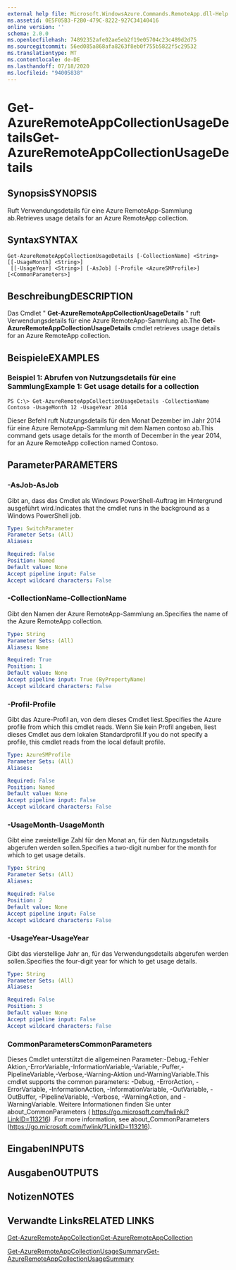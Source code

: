 ```yaml
---
external help file: Microsoft.WindowsAzure.Commands.RemoteApp.dll-Help.xml
ms.assetid: 0E5F05B3-F2B0-479C-8222-927C34140416
online version: ''
schema: 2.0.0
ms.openlocfilehash: 74892352afe02ae5eb2f19e05704c23c489d2d75
ms.sourcegitcommit: 56ed085a868afa8263f8eb0f755b5822f5c29532
ms.translationtype: MT
ms.contentlocale: de-DE
ms.lasthandoff: 07/18/2020
ms.locfileid: "94005838"
---
```

# <span data-ttu-id="897f1-101">Get-AzureRemoteAppCollectionUsageDetails</span><span class="sxs-lookup"><span data-stu-id="897f1-101">Get-AzureRemoteAppCollectionUsageDetails</span></span>

## <span data-ttu-id="897f1-102">Synopsis</span><span class="sxs-lookup"><span data-stu-id="897f1-102">SYNOPSIS</span></span>
<span data-ttu-id="897f1-103">Ruft Verwendungsdetails für eine Azure RemoteApp-Sammlung ab.</span><span class="sxs-lookup"><span data-stu-id="897f1-103">Retrieves usage details for an Azure RemoteApp collection.</span></span>

## <span data-ttu-id="897f1-104">Syntax</span><span class="sxs-lookup"><span data-stu-id="897f1-104">SYNTAX</span></span>

```
Get-AzureRemoteAppCollectionUsageDetails [-CollectionName] <String> [[-UsageMonth] <String>]
 [[-UsageYear] <String>] [-AsJob] [-Profile <AzureSMProfile>] [<CommonParameters>]
```

## <span data-ttu-id="897f1-105">Beschreibung</span><span class="sxs-lookup"><span data-stu-id="897f1-105">DESCRIPTION</span></span>
<span data-ttu-id="897f1-106">Das Cmdlet " **Get-AzureRemoteAppCollectionUsageDetails** " ruft Verwendungsdetails für eine Azure RemoteApp-Sammlung ab.</span><span class="sxs-lookup"><span data-stu-id="897f1-106">The **Get-AzureRemoteAppCollectionUsageDetails** cmdlet retrieves usage details for an Azure RemoteApp collection.</span></span>

## <span data-ttu-id="897f1-107">Beispiele</span><span class="sxs-lookup"><span data-stu-id="897f1-107">EXAMPLES</span></span>

### <span data-ttu-id="897f1-108">Beispiel 1: Abrufen von Nutzungsdetails für eine Sammlung</span><span class="sxs-lookup"><span data-stu-id="897f1-108">Example 1: Get usage details for a collection</span></span>
```
PS C:\> Get-AzureRemoteAppCollectionUsageDetails -CollectionName Contoso -UsageMonth 12 -UsageYear 2014
```

<span data-ttu-id="897f1-109">Dieser Befehl ruft Nutzungsdetails für den Monat Dezember im Jahr 2014 für eine Azure RemoteApp-Sammlung mit dem Namen contoso ab.</span><span class="sxs-lookup"><span data-stu-id="897f1-109">This command gets usage details for the month of December in the year 2014, for an Azure RemoteApp collection named Contoso.</span></span>

## <span data-ttu-id="897f1-110">Parameter</span><span class="sxs-lookup"><span data-stu-id="897f1-110">PARAMETERS</span></span>

### <span data-ttu-id="897f1-111">-AsJob</span><span class="sxs-lookup"><span data-stu-id="897f1-111">-AsJob</span></span>
<span data-ttu-id="897f1-112">Gibt an, dass das Cmdlet als Windows PowerShell-Auftrag im Hintergrund ausgeführt wird.</span><span class="sxs-lookup"><span data-stu-id="897f1-112">Indicates that the cmdlet runs in the background as a Windows PowerShell job.</span></span>

```yaml
Type: SwitchParameter
Parameter Sets: (All)
Aliases: 

Required: False
Position: Named
Default value: None
Accept pipeline input: False
Accept wildcard characters: False
```

### <span data-ttu-id="897f1-113">-CollectionName</span><span class="sxs-lookup"><span data-stu-id="897f1-113">-CollectionName</span></span>
<span data-ttu-id="897f1-114">Gibt den Namen der Azure RemoteApp-Sammlung an.</span><span class="sxs-lookup"><span data-stu-id="897f1-114">Specifies the name of the Azure RemoteApp collection.</span></span>

```yaml
Type: String
Parameter Sets: (All)
Aliases: Name

Required: True
Position: 1
Default value: None
Accept pipeline input: True (ByPropertyName)
Accept wildcard characters: False
```

### <span data-ttu-id="897f1-115">-Profil</span><span class="sxs-lookup"><span data-stu-id="897f1-115">-Profile</span></span>
<span data-ttu-id="897f1-116">Gibt das Azure-Profil an, von dem dieses Cmdlet liest.</span><span class="sxs-lookup"><span data-stu-id="897f1-116">Specifies the Azure profile from which this cmdlet reads.</span></span>
<span data-ttu-id="897f1-117">Wenn Sie kein Profil angeben, liest dieses Cmdlet aus dem lokalen Standardprofil.</span><span class="sxs-lookup"><span data-stu-id="897f1-117">If you do not specify a profile, this cmdlet reads from the local default profile.</span></span>

```yaml
Type: AzureSMProfile
Parameter Sets: (All)
Aliases: 

Required: False
Position: Named
Default value: None
Accept pipeline input: False
Accept wildcard characters: False
```

### <span data-ttu-id="897f1-118">-UsageMonth</span><span class="sxs-lookup"><span data-stu-id="897f1-118">-UsageMonth</span></span>
<span data-ttu-id="897f1-119">Gibt eine zweistellige Zahl für den Monat an, für den Nutzungsdetails abgerufen werden sollen.</span><span class="sxs-lookup"><span data-stu-id="897f1-119">Specifies a two-digit number for the month for which to get usage details.</span></span>

```yaml
Type: String
Parameter Sets: (All)
Aliases: 

Required: False
Position: 2
Default value: None
Accept pipeline input: False
Accept wildcard characters: False
```

### <span data-ttu-id="897f1-120">-UsageYear</span><span class="sxs-lookup"><span data-stu-id="897f1-120">-UsageYear</span></span>
<span data-ttu-id="897f1-121">Gibt das vierstellige Jahr an, für das Verwendungsdetails abgerufen werden sollen.</span><span class="sxs-lookup"><span data-stu-id="897f1-121">Specifies the four-digit year for which to get usage details.</span></span>

```yaml
Type: String
Parameter Sets: (All)
Aliases: 

Required: False
Position: 3
Default value: None
Accept pipeline input: False
Accept wildcard characters: False
```

### <span data-ttu-id="897f1-122">CommonParameters</span><span class="sxs-lookup"><span data-stu-id="897f1-122">CommonParameters</span></span>
<span data-ttu-id="897f1-123">Dieses Cmdlet unterstützt die allgemeinen Parameter:-Debug,-Fehler Aktion,-ErrorVariable,-InformationVariable,-Variable,-Puffer,-PipelineVariable,-Verbose,-Warning-Aktion und-WarningVariable.</span><span class="sxs-lookup"><span data-stu-id="897f1-123">This cmdlet supports the common parameters: -Debug, -ErrorAction, -ErrorVariable, -InformationAction, -InformationVariable, -OutVariable, -OutBuffer, -PipelineVariable, -Verbose, -WarningAction, and -WarningVariable.</span></span> <span data-ttu-id="897f1-124">Weitere Informationen finden Sie unter about_CommonParameters ( https://go.microsoft.com/fwlink/?LinkID=113216) .</span><span class="sxs-lookup"><span data-stu-id="897f1-124">For more information, see about_CommonParameters (https://go.microsoft.com/fwlink/?LinkID=113216).</span></span>

## <span data-ttu-id="897f1-125">Eingaben</span><span class="sxs-lookup"><span data-stu-id="897f1-125">INPUTS</span></span>

## <span data-ttu-id="897f1-126">Ausgaben</span><span class="sxs-lookup"><span data-stu-id="897f1-126">OUTPUTS</span></span>

## <span data-ttu-id="897f1-127">Notizen</span><span class="sxs-lookup"><span data-stu-id="897f1-127">NOTES</span></span>

## <span data-ttu-id="897f1-128">Verwandte Links</span><span class="sxs-lookup"><span data-stu-id="897f1-128">RELATED LINKS</span></span>

[<span data-ttu-id="897f1-129">Get-AzureRemoteAppCollection</span><span class="sxs-lookup"><span data-stu-id="897f1-129">Get-AzureRemoteAppCollection</span></span>](./Get-AzureRemoteAppCollection.md)

[<span data-ttu-id="897f1-130">Get-AzureRemoteAppCollectionUsageSummary</span><span class="sxs-lookup"><span data-stu-id="897f1-130">Get-AzureRemoteAppCollectionUsageSummary</span></span>](./Get-AzureRemoteAppCollectionUsageSummary.md)


